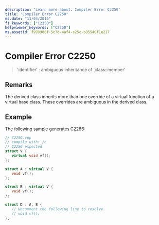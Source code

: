 ```yaml
---
description: "Learn more about: Compiler Error C2250"
title: "Compiler Error C2250"
ms.date: "11/04/2016"
f1_keywords: ["C2250"]
helpviewer_keywords: ["C2250"]
ms.assetid: f990986f-5c7d-4af4-a25c-b35540f1e217
---
```

# Compiler Error C2250

> 'identifier' : ambiguous inheritance of 'class::member'

## Remarks

The derived class inherits more than one override of a virtual function of a virtual base class. These overrides are ambiguous in the derived class.

## Example

The following sample generates C2286:

```cpp
// C2250.cpp
// compile with: /c
// C2250 expected
struct V {
   virtual void vf();
};

struct A : virtual V {
   void vf();
};

struct B : virtual V {
   void vf();
};

struct D : A, B {
   // Uncomment the following line to resolve.
   // void vf();
};
```
